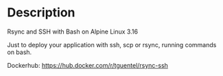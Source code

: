 # Description
Rsync and SSH with Bash on Alpine Linux 3.16

Just to deploy your application with ssh, scp or rsync, running commands on bash.

Dockerhub: https://hub.docker.com/r/tguentel/rsync-ssh

